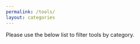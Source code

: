 ```yaml
---
permalink: /tools/
layout: categories
---
```


Please use the below list to filter tools by category.